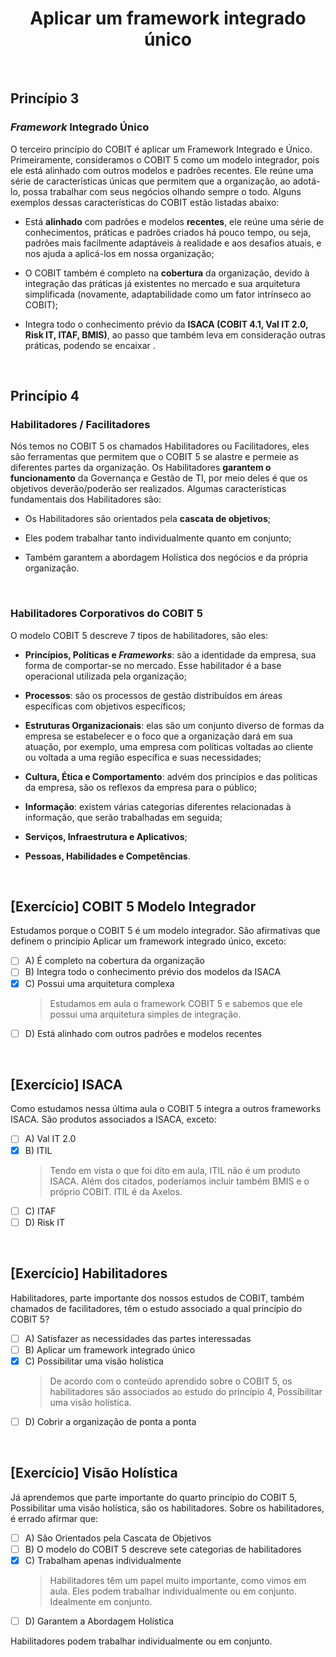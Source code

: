 <div align="center">

  # Aplicar um framework integrado único

</div>

<br>

## Princípio 3

###  *Framework* Integrado Único

O terceiro princípio do COBIT é aplicar um Framework Integrado e Único. Primeiramente, consideramos o COBIT 5 como um modelo integrador, pois ele está alinhado com outros modelos e padrões recentes. Ele reúne uma série de características únicas que permitem que a organização, ao adotá-lo, possa trabalhar com seus negócios olhando sempre o todo. Alguns exemplos dessas características do COBIT estão listadas abaixo:

- Está **alinhado** com padrões e modelos **recentes**, ele reúne uma série de conhecimentos, práticas e padrões criados há pouco tempo, ou seja, padrões mais facilmente adaptáveis à realidade e aos desafios atuais, e nos ajuda a aplicá-los em nossa organização;

- O COBIT também é completo na **cobertura** da organização, devido à integração das práticas já existentes no mercado e sua arquitetura simplificada (novamente, adaptabilidade como um fator intrínseco ao COBIT);

- Integra todo o conhecimento prévio da **ISACA (COBIT 4.1, Val IT 2.0, Risk IT, ITAF, BMIS)**, ao passo que também leva em consideração outras práticas, podendo se encaixar .

<br>

## Princípio 4

### Habilitadores / Facilitadores

Nós temos no COBIT 5 os chamados Habilitadores ou Facilitadores, eles são ferramentas que permitem que o COBIT 5 se alastre e permeie as diferentes partes da organização. Os Habilitadores **garantem o funcionamento** da Governança e Gestão de TI, por meio deles é que os objetivos deverão/poderão ser realizados. Algumas características fundamentais dos Habilitadores são:

- Os Habilitadores são orientados pela **cascata de objetivos**;

- Eles podem trabalhar tanto individualmente quanto em conjunto;

- Também garantem a abordagem Holística dos negócios e da própria organização.

<br>

### Habilitadores Corporativos do COBIT 5

O modelo COBIT 5 descreve 7 tipos de habilitadores, são eles:

- **Princípios, Políticas e *Frameworks***: são a identidade da empresa, sua forma de comportar-se no mercado. Esse habilitador é a base operacional utilizada pela organização;

- **Processos**: são os processos de gestão distribuídos em áreas específicas com objetivos específicos;

- **Estruturas Organizacionais**: elas são um conjunto diverso de formas da empresa se estabelecer e o foco que a organização dará em sua atuação, por exemplo, uma empresa com políticas voltadas ao cliente ou voltada a uma região específica e suas necessidades;

- **Cultura, Ética e Comportamento**: advém dos princípios e das políticas da empresa, são os reflexos da empresa para o público;

- **Informação**: existem várias categorias diferentes relacionadas à informação, que serão trabalhadas em seguida;

- **Serviços, Infraestrutura e Aplicativos**;

- **Pessoas, Habilidades e Competências**.

<br>

## [Exercício] COBIT 5 Modelo Integrador

Estudamos porque o COBIT 5 é um modelo integrador. São afirmativas que definem o princípio Aplicar um framework integrado único, exceto:

- [ ] A) É completo na cobertura da organização
- [ ] B) Integra todo o conhecimento prévio dos modelos da ISACA
- [x] C) Possui uma arquitetura complexa
  > Estudamos em aula o framework COBIT 5 e sabemos que ele possui uma arquitetura simples de integração.
- [ ] D) Está alinhado com outros padrões e modelos recentes

<br>

## [Exercício] ISACA

Como estudamos nessa última aula o COBIT 5 integra a outros frameworks ISACA. São produtos associados a ISACA, exceto:

- [ ] A) Val IT 2.0
- [x] B) ITIL
  > Tendo em vista o que foi dito em aula, ITIL não é um produto ISACA. Além dos citados, poderíamos incluir também BMIS e o próprio COBIT. ITIL é da Axelos.
- [ ] C) ITAF
- [ ] D) Risk IT

<br>

## [Exercício] Habilitadores

Habilitadores, parte importante dos nossos estudos de COBIT, também chamados de facilitadores, têm o estudo associado a qual princípio do COBIT 5?

- [ ] A) Satisfazer as necessidades das partes interessadas
- [ ] B) Aplicar um framework integrado único
- [x] C) Possibilitar uma visão holística
  > De acordo com o conteúdo aprendido sobre o COBIT 5, os habilitadores são associados ao estudo do princípio 4, Possibilitar uma visão holística.
- [ ] D) Cobrir a organização de ponta a ponta

<br>

## [Exercício] Visão Holística

Já aprendemos que parte importante do quarto princípio do COBIT 5, Possibilitar uma visão holística, são os habilitadores. Sobre os habilitadores, é errado afirmar que:

- [ ] A) São Orientados pela Cascata de Objetivos
- [ ] B) O modelo do COBIT 5 descreve sete categorias de habilitadores
- [x] C) Trabalham apenas individualmente
  > Habilitadores têm um papel muito importante, como vimos em aula. Eles podem trabalhar individualmente ou em conjunto. Idealmente em conjunto.
- [ ] D) Garantem a Abordagem Holística

Habilitadores podem trabalhar individualmente ou em conjunto.